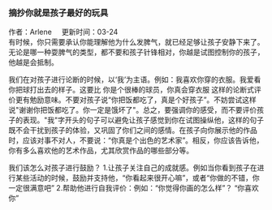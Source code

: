### 摘抄你就是孩子最好的玩具
<div class="users">作者：Arlene  &nbsp;&nbsp;&nbsp;   更新时间：03-24</div>
有时候，你只需要承认你能理解他为什么发脾气，就已经足够让孩子安静下来了。
无论是哪一种耍脾气的类型，都不要和孩子针锋相对，你越是试图控制你的孩子，他越是会抵制。

我们在对孩子进行论断的时候，以‘我’为主语。例如：我喜欢你穿的衣服。我爱看你把球打出去的样子。这要比 你是个很棒的球员，你真会穿衣服 这样的论断式评价更有勉励意味。不要对孩子说“你把饭都吃了，真是个好孩子”。不妨尝试这样说"谢谢你把饭都吃了。你一定是饿坏了"。总之，要强调你的感受，而不要评价孩子的表现。"我"字开头的句子可以避免让孩子感觉到你在试图操纵他，这样的句子既不会干扰到孩子的体验，又巩固了你们之间的感情。在孩子向你展示他的作品时，应该对事不对人，不要说：“你真是个出色的艺术家”。相反，你应该告诉他，你有多么喜欢他的艺术作品，尤其欣赏作品的哪些部分等。

我们该怎么对孩子进行鼓励？
1.让孩子关注自己的成就感。例如当你看到孩子在进行某些活动的时候，鼓励并支持他，“你看起来很开心嘛”，或者“你做的不错，你一定很满意吧”
2.帮助他进行自我评价：例如：“你觉得你画的怎么样”？ “你喜欢你”